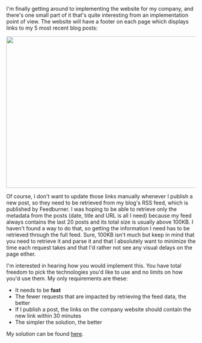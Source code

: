 I'm finally getting around to implementing the website for my company, and there's one small part of it that's quite interesting from an implementation point of view. The website will have a footer on each page which displays links to my 5 most recent blog posts:

<a href="/postcontent/feed_items.png"><img src="/postcontent/feed_items.png" alt="" title="feed_items" width="683" height="402" class="aligncenter size-full wp-image-3823" /></a>

Of course, I don't want to update those links manually whenever I publish a new post, so they need to be retrieved from my blog's RSS feed, which is published by Feedburner. I was hoping to be able to retrieve only the metadata from the posts (date, title and URL is all I need) because my feed always contains the last 20 posts and its total size is usually above 100KB. I haven't found a way to do that, so getting the information I need has to be retrieved through the full feed. Sure, 100KB isn't much but keep in mind that you need to retrieve it and parse it and that I absolutely want to minimize the time each request takes and that I'd rather not see any visual delays on the page either.

I'm interested in hearing how you would implement this. You have total freedom to pick the technologies you'd like to use and no limits on how you'd use them. My only requirements are these:

- It needs to be **fast**
- The fewer requests that are impacted by retrieving the feed data, the better
- If I publish a post, the links on the company website should contain the new link within 30 minutes
- The simpler the solution, the better

My solution can be found <a href="/blog/2011/12/displaying-feed-items-on-a-web-page-my-solution/">here</a>.